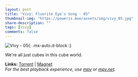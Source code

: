 ```yaml
---
layout: post
title: "Vivy: Fluorite Eye's Song - 05"
thumbnail-img: "https://poweris.moe/assets/img/vivy_05.jpg"
share-description: ""
tags: [Vivy]
comments: false
---
```


![Vivy - 05](https://poweris.moe/assets/img/vivy_05.jpg){: .mx-auto.d-block :}

We're all just cubes in this cube world.
<!-- excerpt-end -->

**Links:** [Torrent](https://nyaa.si/view/1379870) | [Magnet](magnet:?xt=urn:btih:9bd6945ae3f8b156cc98b587e66908b0755d8d92&dn=%5BYameteTomete%5D%20Vivy%20-%20Fluorite%20Eye%27s%20Song%20-%2005v2%20%5B7D230FA4%5D.mkv&tr=http%3A%2F%2Fnyaa.tracker.wf%3A7777%2Fannounce&tr=udp%3A%2F%2Fopen.stealth.si%3A80%2Fannounce&tr=udp%3A%2F%2Ftracker.opentrackr.org%3A1337%2Fannounce&tr=udp%3A%2F%2Fexodus.desync.com%3A6969%2Fannounce&tr=udp%3A%2F%2Ftracker.torrent.eu.org%3A451%2Fannounce) <br>
*For the best playback experience, use [mpv](https://mpv.io/) or [mpv.net](https://mpv-net.github.io/mpv.net-web-site/).*
